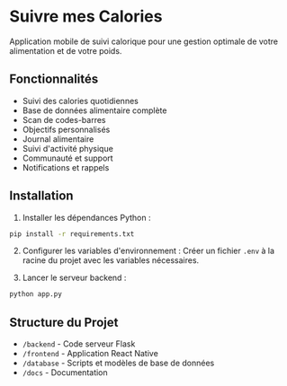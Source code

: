 # Suivre mes Calories

Application mobile de suivi calorique pour une gestion optimale de votre alimentation et de votre poids.

## Fonctionnalités

- Suivi des calories quotidiennes
- Base de données alimentaire complète
- Scan de codes-barres
- Objectifs personnalisés
- Journal alimentaire
- Suivi d'activité physique
- Communauté et support
- Notifications et rappels

## Installation

1. Installer les dépendances Python :
```bash
pip install -r requirements.txt
```

2. Configurer les variables d'environnement :
Créer un fichier `.env` à la racine du projet avec les variables nécessaires.

3. Lancer le serveur backend :
```bash
python app.py
```

## Structure du Projet

- `/backend` - Code serveur Flask
- `/frontend` - Application React Native
- `/database` - Scripts et modèles de base de données
- `/docs` - Documentation

